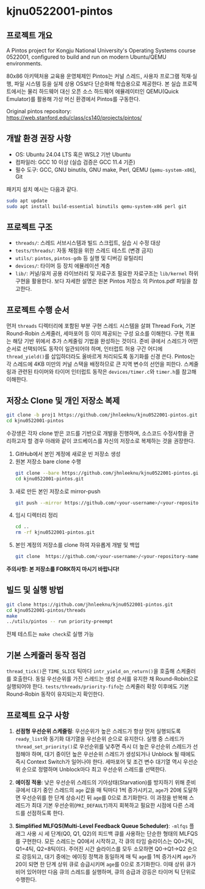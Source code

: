 # kjnu0522001-pintos

## 프로젝트 개요
A Pintos project for Kongju National University's Operating Systems course 0522001, configured to build and run on modern Ubuntu/QEMU environments.

80x86 아키텍처용 교육용 운영체제인 Pintos는 커널 스레드, 사용자 프로그램 적재·실행, 파일 시스템 등을 실제 상용 OS보다 단순화해 학습용으로 제공한다. 본 실습 프로젝트에서는 물리 하드웨어 대신 오픈 소스 하드웨어 에뮬레이터인 QEMU(Quick Emulator)를 활용해 가상 머신 환경에서 Pintos를 구동한다. 

Original pintos repository: https://web.stanford.edu/class/cs140/projects/pintos/


## 개발 환경 권장 사항
- OS: Ubuntu 24.04 LTS 혹은 WSL2 기반 Ubuntu 
- 컴파일러: GCC 10 이상 (실습 검증은 GCC 11.4 기준)
- 필수 도구: GCC, GNU binutils, GNU make, Perl, QEMU (`qemu-system-x86`), Git

패키지 설치 예시는 다음과 같다.
```bash
sudo apt update
sudo apt install build-essential binutils qemu-system-x86 perl git
```

## 프로젝트 구조
- `threads/`: 스레드 서브시스템과 빌드 스크립트, 실습 시 수정 대상
- `tests/threads/`: 자동 채점을 위한 스레드 테스트 (변경 금지)
- `utils/`: `pintos`, `pintos-gdb` 등 실행 및 디버깅 유틸리티
- `devices/`: 타이머 등 장치 에뮬레이션 계층
- `lib/`: 커널/유저 공용 라이브러리 및 자료구조
필요한 자료구조는 `lib/kernel` 하위 구현을 활용한다. 보다 자세한 설명은 원본 Pintos 저장소 의 Pintos.pdf 파일을 참고한다. 

## 프로젝트 수행 순서
먼저 `threads` 디렉터리에 포함된 부분 구현 스레드 시스템을 살펴 Thread Fork, 기본 Round-Robin 스케줄러, 세마포어 등 이미 제공되는 구성 요소를 이해한다. 구현 목표는 해당 기반 위에서 추가 스케줄링 기법을 완성하는 것이다. 준비 큐에서 스레드가 어떤 순서로 선택되어도 동작이 일관되어야 하며, 인터럽트 허용 구간 어디에 `thread_yield()`를 삽입하더라도 올바르게 처리되도록 동기화를 신경 쓴다. Pintos는 각 스레드에 4KB 미만의 커널 스택을 배정하므로 큰 지역 변수의 선언을 피한다. 스케줄링과 관련된 타이머와 타이머 인터럽트 동작은 `devices/timer.c`와 `timer.h`를 참고해 이해한다. 

## 저장소 Clone 및 개인 저장소 복제 
```bash
git clone -b proj1 https://github.com/jhnleeknu/kjnu0522001-pintos.git
cd kjnu0522001-pintos
```
수강생은 각자 clone 받은 코드를 기반으로 개발을 진행하며, 소스코드 수정사항을 관리하고자 할 경우 아래와 같이 코드베이스를 자신의 저장소로 복제하는 것을 권장한다. 
1. GitHub에서 본인 계정에 새로운 빈 저장소 생성
2. 원본 저장소 bare clone 수행
   ```bash
   git clone --bare https://github.com/jhnleeknu/kjnu0522001-pintos.git
   cd kjnu0522001-pintos.git
   ```
3. 새로 만든 본인 저장소로 mirror-push
   ```bash
   git push --mirror https://github.com/<your-username>/<your-repository-name>.git
   ```
5. 임시 디렉터리 정리
   ```bash
   cd ..
   rm -rf kjnu0522001-pintos.git
   ```
5. 본인 계정의 저장소를 clone 하여 자유롭게 개발 및 백업
   ```bash
   git clone  https://github.com/<your-username>/<your-repository-name>.git
   ```
**주의사항: 본 저장소를 FORK하지 마시기 바랍니다!** 

## 빌드 및 실행 방법
```bash
git clone https://github.com/jhnleeknu/kjnu0522001-pintos.git
cd kjnu0522001-pintos/threads
make
../utils/pintos -- run priority-preempt
```
전체 테스트는 `make check`로 실행 가능 

## 기본 스케줄러 동작 점검
`thread_tick()`은 `TIME_SLICE` 틱마다 `intr_yield_on_return()`을 호출해 스케줄러를 호출한다. 동일 우선순위를 가진 스레드는 생성 순서를 유지한 채 Round-Robin으로 실행되어야 한다. `tests/threads/priority-fifo`는 스케줄러 확장 이후에도 기본 Round-Robin 동작이 유지되는지 확인한다. 

## 프로젝트 요구 사항
1. **선점형 우선순위 스케줄링**: 우선순위가 높은 스레드가 항상 먼저 실행되도록 `ready_list`와 동기화 대기열을 우선순위 순으로 유지한다. 실행 중 스레드가 `thread_set_priority()`로 우선순위를 낮추면 즉시 더 높은 우선순위 스레드가 선점해야 하며, 대기 중이던 높은 우선순위 스레드가 생성되거나 Unblock 될 때에도 즉시 Context Switch가 일어나야 한다. 세마포어 및 조건 변수 대기열 역시 우선순위 순으로 정렬하며 Unblock마다 최고 우선순위 스레드를 선택한다.  

2. **에이징 적용**: 낮은 우선순위 스레드의 기아상태(Starvation)를 방지하기 위해 준비 큐에서 대기 중인 스레드의 `age` 값을 매 틱마다 1씩 증가시키고, `age`가 20에 도달하면 우선순위를 한 단계 상승시킨 뒤 `age`를 0으로 초기화한다. 이 과정을 반복해 스레드가 최대 기본 우선순위(`PRI_DEFAULT`)까지 회복하고 필요한 시점에 다른 스레드를 선점하도록 한다. 

3. **Simplified MLFQS(Multi-Level Feedback Queue Scheduler)**: `-mlfqs` 플래그 사용 시 세 단계(Q0, Q1, Q2)의 피드백 큐를 사용하는 단순한 형태의 MLFQS를 구현한다. 모든 스레드는 Q0에서 시작하고, 각 큐의 타임 슬라이스는 Q0=2틱, Q1=4틱, Q2=8틱이다. 주어진 시간 슬라이스를 모두 소모하면 Q0→Q1→Q2 순으로 강등되고, 대기 중에는 에이징 정책과 동일하게 매 틱 `age`를 1씩 증가시켜 `age`가 20이 되면 한 단계 상위 큐로 승급시키며 `age`를 0으로 초기화한다. 이때 상위 큐가 비어 있어야만 다음 큐의 스레드를 실행하며, 큐의 승급과 강등은 타이머 틱 단위로 수행한다. 
